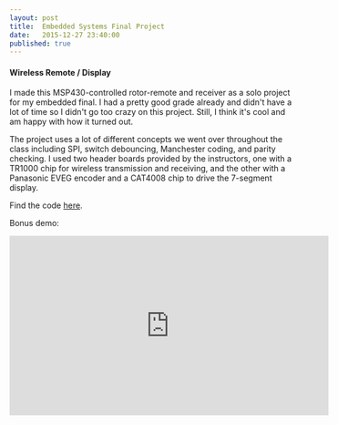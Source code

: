 ```yaml
---
layout: post
title: 	Embedded Systems Final Project
date:   2015-12-27 23:40:00
published: true
---
```


#### Wireless Remote / Display

I made this MSP430-controlled rotor-remote and receiver as a solo project for my embedded final. I had a pretty good grade already and didn't have a lot of time so I didn't go too crazy on this project. Still, I think it's cool and am happy with how it turned out.

The project uses a lot of different concepts we went over throughout the class including SPI, switch debouncing, Manchester coding, and parity checking. I used two header boards provided by the instructors, one with a TR1000 chip for wireless transmission and receiving, and the other with a Panasonic EVEG encoder and a CAT4008 chip to drive the 7-segment display.  

Find the code [here](https://github.com/ajvarshneya/embedded_final).

Bonus demo:
<iframe width="560" height="315" src="https://www.youtube.com/embed/w3mtzS2CWrI?version=3&vq=hd1080" frameborder="0" allowfullscreen></iframe>